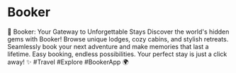 # Booker
🏡 Booker: Your Gateway to Unforgettable Stays Discover the world's hidden gems with Booker! Browse unique lodges, cozy cabins, and stylish retreats. Seamlessly book your next adventure and make memories that last a lifetime. Easy booking, endless possibilities. Your perfect stay is just a click away! ✨ #Travel #Explore #BookerApp 🌍
